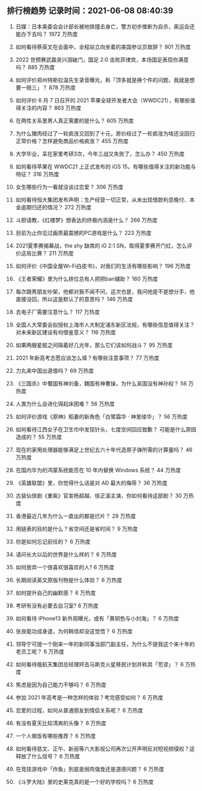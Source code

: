 
## 排行榜趋势 记录时间：2021-06-08 08:40:39
  
  1. 日媒：日本奥委会会计部长被地铁撞击身亡，警方初步推断为自杀，奥运会还能办下去吗？ 1972 万热度
    
  2. 如何看待蔡英文在会面中，全程站立向坐着的美国参议员致辞？ 901 万热度
    
  3. 2022 世预赛武磊吴兴涵破门，国足 2:0 击败菲律宾，本场国足表现你满意吗？ 885 万热度
    
  4. 如何评价郑州特斯拉温先生录音曝光，称「顶多就是换个件的问题，我就是想要一赔三」？ 878 万热度
    
  5. 如何评价 6 月 7 日召开的 2021 苹果全球开发者大会（WWDC21），有哪些值得关注的内容？ 863 万热度
    
  6. 在两性关系里男人真正需要的是什么？ 605 万热度
    
  7. 为什么猪肉经过了一轮疯涨又回到了十元，房价经过了一轮疯涨为啥还没回归正常价格？怎样避免商品价格疯涨？ 455 万热度
    
  8. 大学毕业，呆在家里考研3次，今年三战又失败了，怎么办？ 450 万热度
    
  9. 如何看待苹果在 WWDC21 上正式发布的 iOS 15，有哪些值得关注的新功能与特征？ 316 万热度
    
  10. 女生哪些行为一看就没谈过恋爱？ 306 万热度
    
  11. 如何看待恒大集团发布声明：生产经营一切正常，从未出现借款利息晚付、本金逾期归还的情况？ 272 万热度
    
  12. 斗胆请教，《红楼梦》想表达的终极内涵是什么？ 266 万热度
    
  13. 目前为止你见过画质最震撼的PC游戏是什么？ 223 万热度
    
  14. 2021夏季赛揭幕战，the shy 缺席的 iG 2:1 SN，取得夏季赛开门红，怎么评价这局比赛？ 211 万热度
    
  15. 如何评价《中国全屋Wi-Fi白皮书》，对我们的生活有哪些影响？ 196 万热度
    
  16. 《王者荣耀》里为什么排位总有人把把ban辅助？ 160 万热度
    
  17. 每次跟男朋友吵架，他都对我不闻不问，这次也是，我问他是不是想分手，他直接没回，所以这是默认了的意思吗？ 146 万热度
    
  18. 去电子厂需要注意什么？ 117 万热度
    
  19. 全国人大常委会拟授权上海市人大制定浦东新区法规，有哪些信息值得关注？对未来新区建设有何借鉴意义？ 116 万热度
    
  20. 如果两艘星舰之间隔着好几光年，那么它们该如何战斗？ 95 万热度
    
  21. 2021 年新高考志愿应该怎么填？有哪些注意事项？ 77 万热度
    
  22. 力丸来中国出道值吗？ 69 万热度
    
  23. 《三国杀》中蜀国有神刘备，魏国有神曹操，为什么吴国没有神孙权？ 56 万热度
    
  24. 人类为什么会进化得起床困难？ 56 万热度
    
  25. 如何评价游戏《原神》稻妻的新角色「白鹭霜华 · 神里绫华」？ 56 万热度
    
  26. 如何看待江西女子在卫生巾中发现针头，七度空间回应致歉？ 可能是什么原因造成的？ 55 万热度
    
  27. 现在的家用处理器能够满足上世纪五六十年代造原子弹所需的计算量吗？ 46 万热度
    
  28. 在国内华为的鸿蒙系统能否在 10 年内替换 Windows 系统？ 44 万热度
    
  29. 《英雄联盟》里，你觉得什么话是对 AD 最大的侮辱？ 36 万热度
    
  30. 古装仙侠剧《重紫》官宣杨超越、徐正溪主演，你如何看待这部剧？ 30 万热度
    
  31. 香港最近几年为什么一直出的都是烂片？ 29 万热度
    
  32. 用链表的目的是什么？省空间还是省时间？ 9 万热度
    
  33. 你是如何忘记前任的？ 6 万热度
    
  34. 请问长大以后的世界是什么样的？ 6 万热度
    
  35. 如何放弃一个很喜欢很喜欢的人? 6 万热度
    
  36. 长期阅读英文原版刊物是什么体验？ 6 万热度
    
  37. 如何提升自己的幽默感？ 6 万热度
    
  38. 考研有没有必要去自习室? 6 万热度
    
  39. 如何看待 iPhone13 新外观曝光，或有「黄铜色与小刘海」？ 6 万热度
    
  40. 张良能功成身退，为何韩信却没这觉悟？ 6 万热度
    
  41. 领导宁可提一个刚来一年的新同事当部门副主任，为什么不提我这个来十年的老员工呢？ 6 万热度
    
  42. 如何看待俄航天集团总经理抨击马斯克火星移民计划并称其「荒谬」？ 6 万热度
    
  43. 焦虑是因为自己能力不够吗？ 6 万热度
    
  44. 参加 2021 年高考是一种怎样的体验？考完感受如何？ 6 万热度
    
  45. 恋爱的过程，如何从普通朋友到情侣关系呢？ 6 万热度
    
  46. 有没有夏天比较清爽的头像？ 6 万热度
    
  47. 一个人做饭有哪些推荐？ 6 万热度
    
  48. 如何看待慈文、正午、新丽等六大影视公司再次公开声明反对短视频侵权？这释放了什么信号？ 6 万热度
    
  49. 在竞技游戏中「炸鱼」到底是弱肉强食还是道德问题？ 6 万热度
    
  50. 《斗罗大陆》里的史莱克真的是一个好的学校吗？ 6 万热度
    